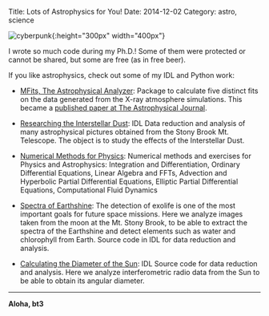 Title: Lots of Astrophysics for You!
Date: 2014-12-02
Category: astro, science

![cyberpunk](./cyberpunk/23.jpg){:height="300px" width="400px"}

I wrote so much code during my Ph.D.! Some of them were protected or cannot be shared, but some are free (as in free beer).

If you like astrophysics, check out some of my IDL and Python work:

* [MFits, The Astrophysical Analyzer](https://github.com/bt3gl/MFits-Astrophysical-Analyzer): Package to calculate five distinct fits on the data generated from the X-ray atmosphere simulations. This became a [published paper at The Astrophysical Journal](http://iopscience.iop.org/article/10.3847/0004-637X/832/2/102).

* [Researching the Interstellar Dust](https://github.com/bt3gl/Researching_the_Interstellar_Dust): IDL Data reduction and analysis of many astrophysical pictures obtained from the Stony Brook Mt. Telescope. The object is to study the effects of the Interstellar Dust.

* [Numerical Methods for Physics](https://github.com/bt3gl/Numerical-Methods-for-Physics): Numerical methods and exercises for Physics and Astrophysics: Integration and Differentiation, Ordinary Differential Equations, Linear Algebra and FFTs, Advection and Hyperbolic Partial Differential Equations, Elliptic Partial Differential Equations, Computational Fluid Dynamics

* [Spectra of Earthshine](https://github.com/bt3gl/Spectra_of_Earthshine): The detection of exolife is one of the most important goals for future space missions. Here we analyze images taken from the moon at the Mt. Stony Brook, to be able to extract the spectra of the Earthshine and detect elements such as water and chlorophyll from Earth. Source code in IDL for data reduction and analysis.

* [Calculating the Diameter of the Sun](https://github.com/bt3gl/Calculating_the_Diameter_of_Sun): IDL Source code for data reduction and analysis. Here we analyze interferometric radio data from the Sun to be able to obtain its angular diameter.


----

**Aloha, bt3**